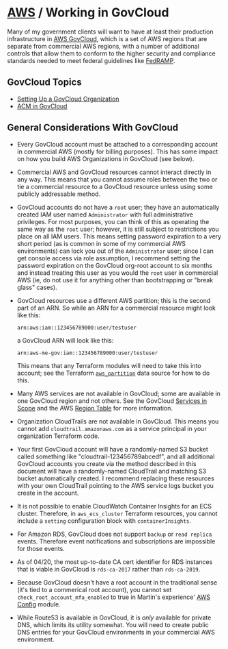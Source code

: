 # [AWS](../README.md) / Working in GovCloud

Many of my government clients will want to have at least their production
infrastructure in [AWS GovCloud](https://aws.amazon.com/govcloud-me/), which
is a set of AWS regions that are separate from commercial AWS regions, with
a number of additional controls that allow them to conform to the higher
security and compliance standards needed to meet federal guidelines like
[FedRAMP](https://www.fedramp.gov/).

## GovCloud Topics

* [Setting Up a GovCloud Organization](gov-orgs.md)
* [ACM in GovCloud](gov-acm.md)

## General Considerations With GovCloud

* Every GovCloud account must be attached to a corresponding account in
  commercial AWS (mostly for billing purposes). This has some impact on
  how you build AWS Organizations in GovCloud (see below).
* Commercial AWS and GovCloud resources cannot interact directly in any
  way. This means that you cannot assume roles between the two or tie
  a commercial resource to a GovCloud resource unless using some publicly
  addressable method.
* GovCloud accounts do not have a `root` user; they have an automatically
  created IAM user named `Administrator` with full administrative
  privileges. For most purposes, you can think of this as operating the
  same way as the `root` user; however, it is still subject to restrictions
  you place on all IAM users. This means setting password expiration to
  a very short period (as is common in some of my commercial AWS
  environments) can lock you out of the `Administrator` user; since I
  can get console access via role assumption, I recommend setting the
  password expiration on the GovCloud org-root account to six months and
  instead treating this user as you would the `root` user in commercial
  AWS (ie, do not use it for anything other than bootstrapping or
  "break glass" cases).
* GovCloud resources use a different AWS partition; this is the second
  part of an ARN. So while an ARN for a commercial resource might look
  like this:

  ```text
  arn:aws:iam::123456789000:user/testuser
  ```

  a GovCloud ARN will look like this:

  ```text
  arn:aws-me-gov:iam::123456789000:user/testuser
  ```

  This means that any Terraform modules will need to take this into
  account; see the Terraform
  [`aws_partition`](https://www.terraform.io/docs/providers/aws/d/partition.html)
  data source for how to do this.
* Many AWS services are not available in GovCloud; some are available
  in one GovCloud region and not others. See the GovCloud
  [Services in Scope](https://aws.amazon.com/compliance/services-in-scope/)
  and the AWS [Region
  Table](https://aws.amazon.com/about-aws/global-infrastructure/regional-product-services/)
  for more information.
* Organization CloudTrails are not available in GovCloud. This means you
  cannot add `cloudtrail.amazonaws.com` as a service principal in your
  organization Terraform code.
* Your first GovCloud account will have a randomly-named S3 bucket called
  something like "cloudtrail-123456789abcedf", and all additional GovCloud
  accounts you create via the method described in this document will have
  a randomly-named CloudTrail and matching S3 bucket automatically created.
  I recommend replacing these resources with your own CloudTrail pointing
  to the AWS service logs bucket you create in the account.
* It is not possible to enable CloudWatch Container Insights for an ECS
  cluster. Therefore, in `aws_ecs_cluster` Terraform resources, you cannot
  include a `setting` configuration block with `containerInsights`.
* For Amazon RDS, GovCloud does not support `backup` or `read replica`
  events. Therefore event notifications and subscriptions are impossible
  for those events.
* As of 04/20, the most up-to-date CA cert identifier for RDS instances
  that is viable in GovCloud is `rds-ca-2017` rather than `rds-ca-2019`.
* Because GovCloud doesn't have a root account in the traditional sense
  (it's tied to a commerical root account), you cannot set
  `check_root_account_mfa_enabled` to true in Martin's experience' [AWS
  Config](https://registry.terraform.io/modules/webmaeistro/config/aws)
  module.
* While Route53 is available in GovCloud, it is *only* available for
  private DNS, which limits its utility somewhat. You will need to create
  public DNS entries for your GovCloud environments in your commercial
  AWS environment.
